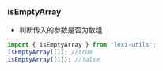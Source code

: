 ### isEmptyArray

- 判断传入的参数是否为数组

```ts
import { isEmptyArray } from 'lexi-utils';
isEmptyArray([]); //true
isEmptyArray([1]); //false
```
